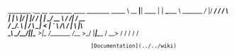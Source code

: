   ________        .__        __    ________               ____  ________
  \_____  \  __ __|__| ____ |  | __\______ \   _______  _/_   |/  _____/
   /  / \  \|  |  \  |/ ___\|  |/ / |    |  \_/ __ \  \/ /|   /   __  \
  /   \_/.  \  |  /  \  \___|    <  |    `   \  ___/\   / |   \  |__\  \
  \_____\ \_/____/|__|\___  >__|_ \/_______  /\___  >\_/  |___|\_____  /
         \__>             \/     \/        \/     \/                 \/
 
                              [Documentation](../../wiki)
                                   
                                  
